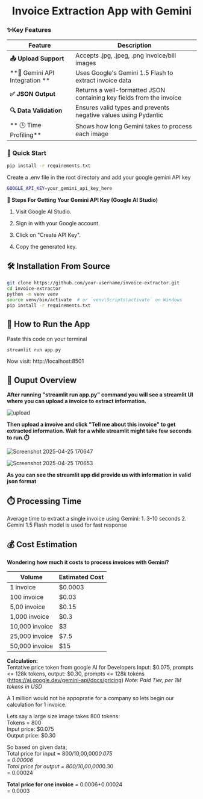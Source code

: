 <h1 align = "center">Invoice Extraction App with Gemini</h1>

<h3>✨Key Features</h3>
	
| Feature | Description |
|---------|-------------|
| **📤 Upload Support** | Accepts .jpg, .jpeg, .png invoice/bill images |
| **🤖 Gemini API Integration **|Uses Google's Gemini 1.5 Flash to extract invoice data |
| **✅ JSON Output** |Returns a well-formatted JSON containing key fields from the invoice |
| **🔍 Data Validation** | Ensures valid types and prevents negative values using Pydantic |
|** 🕒 Time Profiling** | Shows how long Gemini takes to process each image|

<h3>🚀 Quick Start</h3>

```bash
pip install -r requirements.txt
```
Create a .env file in the root directory and add your google gemini API key
```bash
GOOGLE_API_KEY=your_gemini_api_key_here
```
**🔑 Steps For Getting Your Gemini API Key (Google AI Studio)**

1. Visit Google AI Studio.

2. Sign in with your Google account.

3. Click on "Create API Key".

4. Copy the generated key.

<h2>🛠️ Installation From Source</h2>

```bash
git clone https://github.com/your-username/invoice-extractor.git
cd invoice-extractor
python -m venv venv
source venv/bin/activate  # or `venv\Scripts\activate` on Windows
pip install -r requirements.txt
```

<h2>🧪 How to Run the App</h2>
Paste this code on your terminal

```bash
streamlit run app.py
```
Now visit:  http://localhost:8501

<h2>📄 Ouput Overview</h2>

**After running "streamlit run app.py" command you will see a streamlit UI where you can upload a invoice to extract information.**

![upload](https://github.com/user-attachments/assets/53ddf299-230b-48b7-85f0-44bf3a758c04)

**Then upload a invoive and click "Tell me about this invoice" to get extracted information. Wait for a while streamlit might take few seconds to run.⏱️**

![Screenshot 2025-04-25 170647](https://github.com/user-attachments/assets/f2316ec9-fb65-4a74-b451-ef9bf1219f59)

![Screenshot 2025-04-25 170653](https://github.com/user-attachments/assets/a23515ca-4d51-40e0-b375-16971a0831ad)

**As you can see the streamlit app did provide us with information in valid json format**

<h2>⏱️ Processing Time</h2>
Average time to extract a single invoice using Gemini:
1. 3-10 seconds
2. Gemini 1.5 Flash model is used for fast response

<h2>💰 Cost Estimation</h2>

**Wondering how much it costs to process invoices with Gemini?** 

| **Volume** | **Estimated Cost** |
|---------|-------------|
| 1 invoice |  $0.0003 |
| 100 invoice| $0.03 |
| 5,00 invoice| $0.15 |
| 1,000 invoice| $0.3 |
| 10,000 invoice| $3 |
| 25,000 invoice| $7.5 |
| 50,000 invoice| $15 |

**Calculation:** <br> 
Tentative price token from google AI for Developers Input: $0.075, prompts <= 128k tokens, output: $0.30, prompts <= 128k tokens
 (https://ai.google.dev/gemini-api/docs/pricing)
<em>Note: Paid Tier, per 1M tokens in USD</em>

A 1 million would not be appopratie for a company so lets begin our calculation for 1 invoice. 

<p>
Lets say a large size image takes 800 tokens: <br>
Tokens = 800 <br>
Input price: $0.075 <br>
Output price: $0.30 <br> 

So based on given data; <br>
Total price for input  = 800/10,00,000*0.075<br> 
			= 0.00006 <br>
Total price for output = 800/10,00,000*0.30 <br>
			= 0.00024 <br> 

**Total price for one invoice** = 0.0006+0.00024  <br>
				= 0.0003


</p>






